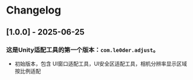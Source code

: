 # Changelog

## [1.0.0] - 2025-06-25

### 这是Unity适配工具的第一个版本：`com.le0der.adjust`。

- 初始版本，包含 UI窗口适配工具，UI安全区适配工具，相机分辨率显示区域按比例适配

